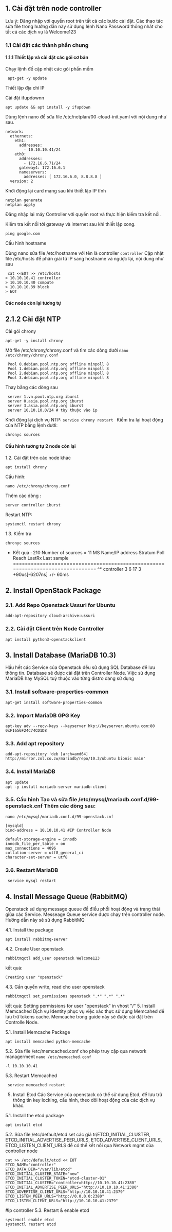 ## 1. Cài đặt trên node controller

Lưu ý:
Đăng nhập với quyền root trên tất cả các bước cài đặt.
Các thao tác sửa file trong hướng dẫn này sử dụng lệnh Nano
Password thống nhất cho tất cả các dịch vụ là Welcome123

### 1.1 Cài đặt các thành phần chung

#### 1.1.1 Thiết lập và cài đặt các gói cơ bản
Chạy lệnh để cập nhật các gói phần mềm
```
 apt-get -y update
```
Thiết lập địa chỉ IP

Cài đặt ifupdownn
```
apt update && apt install -y ifupdown
```

Dùng lệnh nano để sửa file /etc/netplan/00-cloud-init.yaml với nội dung như sau.
```
network:
  ethernets:
    eth1:
      addresses:
        - 10.10.10.41/24
    eth0:
      addresses:
        - 172.16.6.71/24
      gateway4: 172.16.6.1
      nameservers:
        addresses: [ 172.16.6.0, 8.8.8.8 ]
  version: 2
```
Khởi động lại card mạng sau khi thiết lập IP tĩnh
```
netplan generate
netplan apply
```
Đăng nhập lại máy Controller với quyền root và thực hiện kiểm tra kết nối.

Kiểm tra kết nối tới gateway và internet sau khi thiết lập xong.

``` ping google.com ```

Cấu hình hostname

Dùng nano sửa file /etc/hostname với tên là controller
``` controller ```
Cập nhật file /etc/hosts để phân giải từ IP sang hostname và ngược lại, nội dung như sau
```
 cat <<EOT >> /etc/hosts                                                                               
> 10.10.10.41 controller                                                                                                    
> 10.10.10.40 compute                                                                                                     
> 10.10.10.39 block                                                                                                      
> EOT
```
#### Các node còn lại tương tự
## 2.1.2 Cài đặt NTP
Cài gói chrony
```
apt-get -y install chrony
```
Mở file /etc/chrony/chrony.conf và tìm các dòng dưới ``` nano /etc/chrony/chrony.conf ```
```
 Pool 0.debian.pool.ntp.org offline minpoll 8
 Pool 1.debian.pool.ntp.org offline minpoll 8
 Pool 2.debian.pool.ntp.org offline minpoll 8
 Pool 3.debian.pool.ntp.org offline minpoll 8
 ```
Thay bằng các dòng sau
```
 server 1.vn.pool.ntp.org iburst
 server 0.asia.pool.ntp.org iburst
 server 3.asia.pool.ntp.org iburst
 server 10.10.10.0/24 # tùy thuộc vào ip
```
Khởi động lại dịch vụ NTP:
``` service chrony restart  ```
Kiểm tra lại hoạt động của NTP bằng lệnh dưới:
``` 
chronyc sources
```
#### Cấu hình tương tự 2 node còn lại
  
1.2. Cài đặt trên các node khác
```
apt install chrony
```
Cấu hình:
```
nano /etc/chrony/chrony.conf 
```
Thêm các dòng :
```
server controller iburst  
```
Restart NTP:
```
systemctl restart chrony 
```
1.3. Kiểm tra
```
chronyc sources 
```
- Kết quả :
210 Number of sources = 11
MS Name/IP address         Stratum Poll Reach LastRx Last sample
===============================================================================
^* controller                    3   6    17     3    +90us[-6207ns] +/-   60ms
## 2. Install OpenStack Package
### 2.1. Add Repo Openstack Ussuri for Ubuntu
``` 
add-apt-repository cloud-archive:ussuri  
```
### 2.2. Cài đặt Client trên Node Controller
```
apt install python3-openstackclient 
```
## 3. Install Database (MariaDB 10.3)
Hầu hết các Service của Openstack đều sử dụng SQL Database để lưu thông tin. Database sẽ được cài đặt trên Controller Node. Việc sử dụng MariaDB hay MySQL tuỳ thuộc vào từng distro đang sử dụng

### 3.1. Install software-properties-common
```
apt-get install software-properties-common 
```
### 3.2. Import MariaDB GPG Key
```
apt-key adv --recv-keys --keyserver hkp://keyserver.ubuntu.com:80 0xF1656F24C74CD1D8  
```
### 3.3. Add apt repository
```
add-apt-repository 'deb [arch=amd64] http://mirror.zol.co.zw/mariadb/repo/10.3/ubuntu bionic main'  
```
### 3.4. Install MariaDB
```
apt update
apt -y install mariadb-server mariadb-client
```
### 3.5. Cấu hình Tạo và sửa file /etc/mysql/mariadb.conf.d/99-openstack.cnf Thêm các dòng sau:
``` nano /etc/mysql/mariadb.conf.d/99-openstack.cnf  ```
```
[mysqld]
bind-address = 10.10.10.41 #IP Controller Node

default-storage-engine = innodb
innodb_file_per_table = on
max_connections = 4096
collation-server = utf8_general_ci
character-set-server = utf8
```
### 3.6. Restart MariaDB
```
 service mysql restart  
```
## 4. Install Message Queue (RabbitMQ)
Openstack sử dụng message queue để điều phối hoạt động và trạng thái giũa các Service. Messeage Queue service được chạy trên controller node. Hướng dẫn này sẽ sử dụng RabbitMQ

4.1. Install the package
```
apt install rabbitmq-server 
```
4.2. Create User openstack
```
rabbitmqctl add_user openstack Welcome123   
```
kết quả: 
```
Creating user "openstack" 
```
4.3. Gắn quyền write, read cho user openstack
```
rabbitmqctl set_permissions openstack ".*" ".*" ".*" 
```
kết quả:
Setting permissions for user "openstack" in vhost "/"
5. Install Memcached
Dịch vụ Identity phục vụ việc xác thực sử dụng Memcahed để lưu trữ tokens cache. Memcache trong guide này sẽ được cài đặt trên Controlle Node.

5.1. Install Memcache Package
```
apt install memcached python-memcache 
```
5.2. Sửa file /etc/memcached.conf cho phép truy cập qua network managerment ``` nano /etc/memcached.conf ```
```
-l 10.10.10.41
```
5.3. Restart Memcached
```
 service memcached restart  
```
5. Install Etcd
Các Service của openstack có thể sử dụng Etcd, để lưu trữ thông tin key locking, cấu hình, theo dõi hoạt động của các dịch vụ khác.

5.1. Install the etcd package
```
apt install etcd  
```
5.2. Sửa file /etc/default/etcd set các giá trịETCD_INITIAL_CLUSTER, ETCD_INITIAL_ADVERTISE_PEER_URLS, ETCD_ADVERTISE_CLIENT_URLS, ETCD_LISTEN_CLIENT_URLS để có thể kết nối qua Network mgmt của controller node
```
cat >> /etc/default/etcd << EOT
ETCD_NAME="controller"
ETCD_DATA_DIR="/var/lib/etcd"
ETCD_INITIAL_CLUSTER_STATE="new"
ETCD_INITIAL_CLUSTER_TOKEN="etcd-cluster-01"
ETCD_INITIAL_CLUSTER="controller=http://10.10.10.41:2380"
ETCD_INITIAL_ADVERTISE_PEER_URLS="http://10.10.10.41:2380"
ETCD_ADVERTISE_CLIENT_URLS="http://10.10.10.41:2379"
ETCD_LISTEN_PEER_URLS="http://0.0.0.0:2380"
ETCD_LISTEN_CLIENT_URLS="http://10.10.10.41:2379"
```
#ip controller
5.3. Restart & enable etcd
```
systemctl enable etcd
systemctl restart etcd
```

